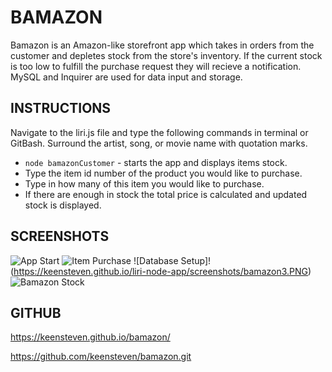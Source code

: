 # BAMAZON

Bamazon is an Amazon-like storefront app which takes in orders from the customer and depletes stock from the store's inventory. If the current stock is too low to fulfill the purchase request they will recieve a notification. MySQL and Inquirer are used for data input and storage.

## INSTRUCTIONS

Navigate to the liri.js file and type the following commands in terminal or GitBash. Surround the artist, song, or movie name with quotation marks.

   * `node bamazonCustomer` - starts the app and displays items stock.
   * Type the item id number of the product you would like to purchase.
   * Type in how many of this item you would like to purchase.
   * If there are enough in stock the total price is calculated and updated stock is displayed.
   
## SCREENSHOTS
![App Start](https://keensteven.github.io/liri-node-app/screenshots/bamazon1.PNG)
![Item Purchase](https://keensteven.github.io/liri-node-app/screenshots/bamazon2.PNG)
![Database Setup]!(https://keensteven.github.io/liri-node-app/screenshots/bamazon3.PNG)
![Bamazon Stock](https://keensteven.github.io/liri-node-app/screenshots/bamazon4.png)

## GITHUB
https://keensteven.github.io/bamazon/

https://github.com/keensteven/bamazon.git
